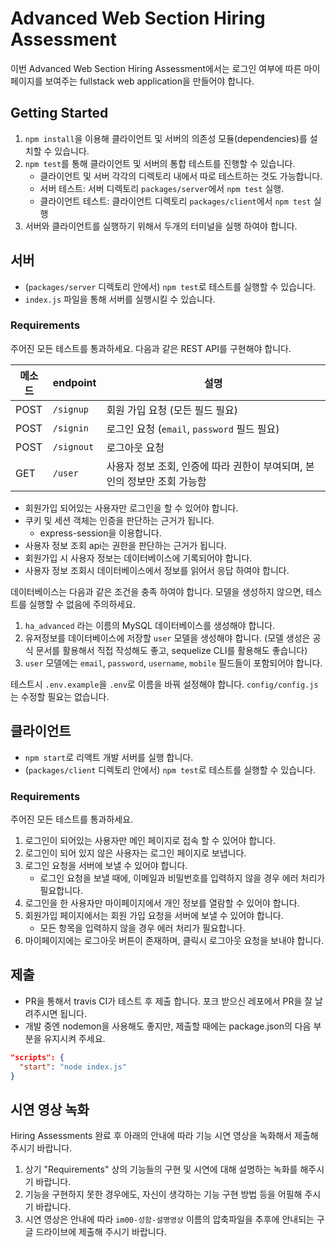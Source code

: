# Advanced Web Section Hiring Assessment

이번 Advanced Web Section Hiring Assessment에서는 로그인 여부에 따른 마이페이지를 보여주는 fullstack web application을 만들어야 합니다.

## Getting Started

1. `npm install`을 이용해 클라이언트 및 서버의 의존성 모듈(dependencies)를 설치할 수 있습니다.
2. `npm test`를 통해 클라이언트 및 서버의 통합 테스트를 진행할 수 있습니다.
    - 클라이언트 및 서버 각각의 디렉토리 내에서 따로 테스트하는 것도 가능합니다.
    - 서버 테스트: 서버 디렉토리 `packages/server`에서 `npm test` 실행.
    - 클라이언트 테스트: 클라이언트 디렉토리 `packages/client`에서 `npm test` 실행
3. 서버와 클라이언트를 실행하기 위해서 두개의 터미널을 실행 하여야 합니다.

## 서버

- (`packages/server` 디렉토리 안에서) `npm test`로 테스트를 실행할 수 있습니다.
- `index.js` 파일을 통해 서버를 실행시킬 수 있습니다.

### Requirements

주어진 모든 테스트를 통과하세요. 다음과 같은 REST API를 구현해야 합니다.

| 메소드    | endpoint     | 설명                                         |
| -------- | ------------ | ------------------------------------------- |
| POST     | `/signup`    | 회원 가입 요청 (모든 필드 필요)                 |
| POST     | `/signin`    | 로그인 요청 (`email`, `password` 필드 필요)    |
| POST     | `/signout`   | 로그아웃 요청                                 |
| GET      | `/user`      | 사용자 정보 조회, 인증에 따라 권한이 부여되며, 본인의 정보만 조회 가능함 |

- 회원가입 되어있는 사용자만 로그인을 할 수 있어야 합니다.
- 쿠키 및 세션 객체는 인증을 판단하는 근거가 됩니다.
  - express-session을 이용합니다.
- 사용자 정보 조회 api는 권한을 판단하는 근거가 됩니다.
- 회원가입 시 사용자 정보는 데이터베이스에 기록되어야 합니다.
- 사용자 정보 조회시 데이터베이스에서 정보를 읽어서 응답 하여야 합니다.

데이터베이스는 다음과 같은 조건을 충족 하여야 합니다. 모델을 생성하지 않으면, 테스트를 실행할 수 없음에 주의하세요.

1. `ha_advanced` 라는 이름의 MySQL 데이터베이스를 생성해야 합니다.
2. 유저정보를 데이터베이스에 저장할 `user` 모델을 생성해야 합니다. (모델 생성은 공식 문서를 활용해서 직접 작성해도 좋고, sequelize CLI를 활용해도 좋습니다)
3. `user` 모델에는 `email`, `password`, `username`, `mobile` 필드들이 포함되어야 합니다.

테스트시 `.env.example`을 `.env`로 이름을 바꿔 설정해야 합니다. `config/config.js`는 수정할 필요는 없습니다.

## 클라이언트

- `npm start`로 리액트 개발 서버를 실행 합니다.
- (`packages/client` 디렉토리 안에서) `npm test`로 테스트를 실행할 수 있습니다.

### Requirements

주어진 모든 테스트를 통과하세요.

1. 로그인이 되어있는 사용자만 메인 페이지로 접속 할 수 있어야 합니다.
2. 로그인이 되어 있지 않은 사용자는 로그인 페이지로 보냅니다.
3. 로그인 요청을 서버에 보낼 수 있어야 합니다.
    - 로그인 요청을 보낼 때에, 이메일과 비밀번호를 입력하지 않을 경우 에러 처리가 필요합니다.
4. 로그인을 한 사용자만 마이페이지에서 개인 정보를 열람할 수 있어야 합니다.
5. 회원가입 페이지에서는 회원 가입 요청을 서버에 보낼 수 있어야 합니다.
    - 모든 항목을 입력하지 않을 경우 에러 처리가 필요합니다.
6. 마이페이지에는 로그아웃 버튼이 존재하며, 클릭시 로그아웃 요청을 보내야 합니다.

## 제출

- PR을 통해서 travis CI가 테스트 후 제출 합니다. 포크 받으신 레포에서 PR을 잘 날려주시면 됩니다.
- 개발 중엔 nodemon을 사용해도 좋지만, 제출할 때에는 package.json의 다음 부분을 유지시켜 주세요.

```json
"scripts": {
  "start": "node index.js"
}
```

## 시연 영상 녹화

Hiring Assessments 완료 후 아래의 안내에 따라 기능 시연 영상을 녹화해서 제출해 주시기 바랍니다.

1. 상기 "Requirements" 상의 기능들의 구현 및 시연에 대해 설명하는 녹화를 해주시기 바랍니다.
2. 기능을 구현하지 못한 경우에도, 자신이 생각하는 기능 구현 방법 등을 어필해 주시기 바랍니다.
3. 시연 영상은 안내에 따라 `im00-성함-설명영상` 이름의 압축파일을 추후에 안내되는 구글 드라이브에 제출해 주시기 바랍니다.
